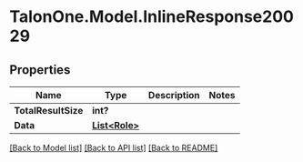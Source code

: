 # TalonOne.Model.InlineResponse20029
## Properties

Name | Type | Description | Notes
------------ | ------------- | ------------- | -------------
**TotalResultSize** | **int?** |  | 
**Data** | [**List&lt;Role&gt;**](Role.md) |  | 

[[Back to Model list]](../README.md#documentation-for-models) [[Back to API list]](../README.md#documentation-for-api-endpoints) [[Back to README]](../README.md)

